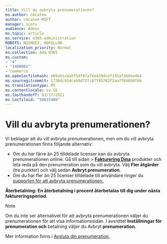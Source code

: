 ```yaml
---
title: Vill du avbryta prenumerationen?
ms.author: cmcatee
author: cmcatee-MSFT
manager: scotv
audience: Admin
ms.topic: article
ms.service: o365-administration
ROBOTS: NOINDEX, NOFOLLOW
localization_priority: Normal
ms.collection: Adm_O365
ms.custom:
- "4"
- "1400001"
- commerce
ms.openlocfilehash: e69a91cda5f5df07a7ee429dce7145af366be464
ms.sourcegitcommit: 1736dc914ceb9d72fc87f45762f2aa7f646b8fbb
ms.translationtype: MT
ms.contentlocale: sv-SE
ms.lasthandoff: 03/17/2021
ms.locfileid: "50837400"
---
```

# <a name="canceling-your-subscription"></a>Vill du avbryta prenumerationen?

Vi beklagar att du vill avbryta prenumerationen, men om du vill avbryta prenumerationen finns följande alternativ:
  
- Om du har färre än 25 tilldelade licenser kan du avbryta prenumerationen online. Gå till  sidan \> **[Fakturering Dina](https://go.microsoft.com/fwlink/p/?linkid=842054)** produkter och leta reda på den prenumeration som du vill avbryta. Välj **Fler åtgärder** (tre punkter) och välj sedan **Avbryt prenumeration**.
- Om du har fler än 25 licenser tilldelade till användare ringer du [supporten för att avbryta prenumerationen.](https://docs.microsoft.com/microsoft-365/admin/contact-support-for-business-products?view=o365-worldwide)
  
**Återbetalning: En återbetalning i procent återbetalas till dig under nästa faktureringsperiod.**

> [!NOTE]
> Om du inte ser alternativet för att avbryta prenumerationen väljer du prenumerationen för att visa informationssidan. I avsnittet **Inställningar för prenumeration och** betalning väljer du Avbryt **prenumeration.**

Mer information finns i [Avsluta din prenumeration.](https://docs.microsoft.com/microsoft-365/commerce/subscriptions/cancel-your-subscription)